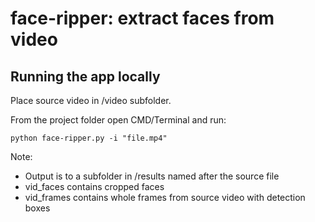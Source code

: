 # face-ripper: extract faces from video

## Running the app locally
Place source video in /video subfolder.

From the project folder open CMD/Terminal and run:

`python face-ripper.py -i "file.mp4"`

Note:
+ Output is to a subfolder in /results named after the source file
+ vid_faces contains cropped faces
+ vid_frames contains whole frames from source video with detection boxes
